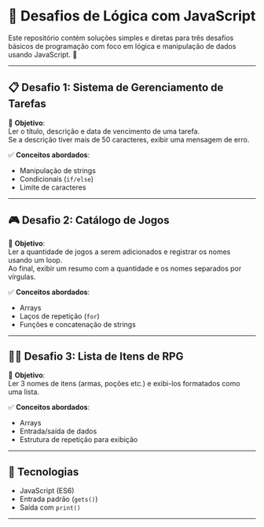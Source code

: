 # 🧠 Desafios de Lógica com JavaScript

Este repositório contém soluções simples e diretas para três desafios básicos de programação com foco em lógica e manipulação de dados usando JavaScript. 🧩

---

## 📋 Desafio 1: Sistema de Gerenciamento de Tarefas

📌 **Objetivo**:  
Ler o título, descrição e data de vencimento de uma tarefa.  
Se a descrição tiver mais de 50 caracteres, exibir uma mensagem de erro.

✅ **Conceitos abordados**:
- Manipulação de strings
- Condicionais (`if/else`)
- Limite de caracteres

---

## 🎮 Desafio 2: Catálogo de Jogos

📌 **Objetivo**:  
Ler a quantidade de jogos a serem adicionados e registrar os nomes usando um loop.  
Ao final, exibir um resumo com a quantidade e os nomes separados por vírgulas.

✅ **Conceitos abordados**:
- Arrays
- Laços de repetição (`for`)
- Funções e concatenação de strings

---

## 🧙‍♂️ Desafio 3: Lista de Itens de RPG

📌 **Objetivo**:  
Ler 3 nomes de itens (armas, poções etc.) e exibi-los formatados como uma lista.

✅ **Conceitos abordados**:
- Arrays
- Entrada/saída de dados
- Estrutura de repetição para exibição

---

## 🚀 Tecnologias

- JavaScript (ES6)
- Entrada padrão (`gets()`)
- Saída com `print()`

---



